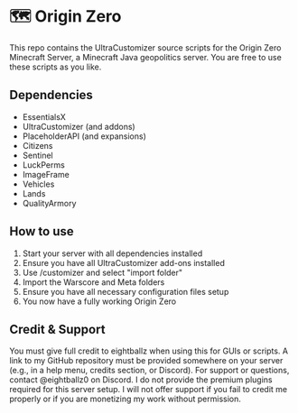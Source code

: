 # 🗺️ Origin Zero
This repo contains the UltraCustomizer source scripts for the Origin Zero Minecraft Server, a Minecraft Java geopolitics server. You are free to use these scripts as you like. 

## Dependencies
- EssentialsX
- UltraCustomizer (and addons)
- PlaceholderAPI (and expansions)
- Citizens
- Sentinel
- LuckPerms
- ImageFrame
- Vehicles
- Lands
- QualityArmory

## How to use
1. Start your server with all dependencies installed
2. Ensure you have all UltraCustomizer add-ons installed
3. Use /customizer and select "import folder"
4. Import the Warscore and Meta folders
5. Ensure you have all necessary configuration files setup
6. You now have a fully working Origin Zero

## Credit & Support
You must give full credit to eightballz when using this for GUIs or scripts. A link to my GitHub repository must be provided somewhere on your server (e.g., in a help menu, credits section, or Discord). For support or questions, contact @eightballz0 on Discord. I do not provide the premium plugins required for this server setup. I will not offer support if you fail to credit me properly or if you are monetizing my work without permission.

  
